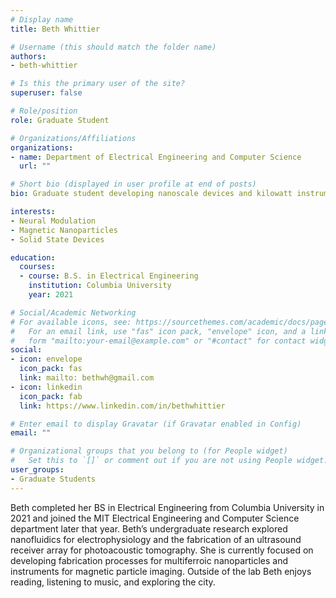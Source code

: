 ```yaml
---
# Display name
title: Beth Whittier

# Username (this should match the folder name)
authors:
- beth-whittier

# Is this the primary user of the site?
superuser: false

# Role/position
role: Graduate Student

# Organizations/Affiliations
organizations:
- name: Department of Electrical Engineering and Computer Science
  url: ""

# Short bio (displayed in user profile at end of posts)
bio: Graduate student developing nanoscale devices and kilowatt instrumentation

interests:
- Neural Modulation
- Magnetic Nanoparticles
- Solid State Devices

education:
  courses:
  - course: B.S. in Electrical Engineering
    institution: Columbia University
    year: 2021

# Social/Academic Networking
# For available icons, see: https://sourcethemes.com/academic/docs/page-builder/#icons
#   For an email link, use "fas" icon pack, "envelope" icon, and a link in the
#   form "mailto:your-email@example.com" or "#contact" for contact widget.
social:
- icon: envelope
  icon_pack: fas
  link: mailto: bethwh@gmail.com
- icon: linkedin
  icon_pack: fab
  link: https://www.linkedin.com/in/bethwhittier

# Enter email to display Gravatar (if Gravatar enabled in Config)
email: ""

# Organizational groups that you belong to (for People widget)
#   Set this to `[]` or comment out if you are not using People widget.
user_groups:
- Graduate Students
---
```


Beth completed her BS in Electrical Engineering from Columbia University in 2021 and joined the MIT Electrical Engineering and Computer Science department later that year. Beth’s undergraduate research explored nanofluidics for electrophysiology and the fabrication of an ultrasound receiver array for photoacoustic tomography. She is currently focused on developing fabrication processes for multiferroic nanoparticles and instruments for magnetic particle imaging. Outside of the lab Beth enjoys reading, listening to music, and exploring the city. 
